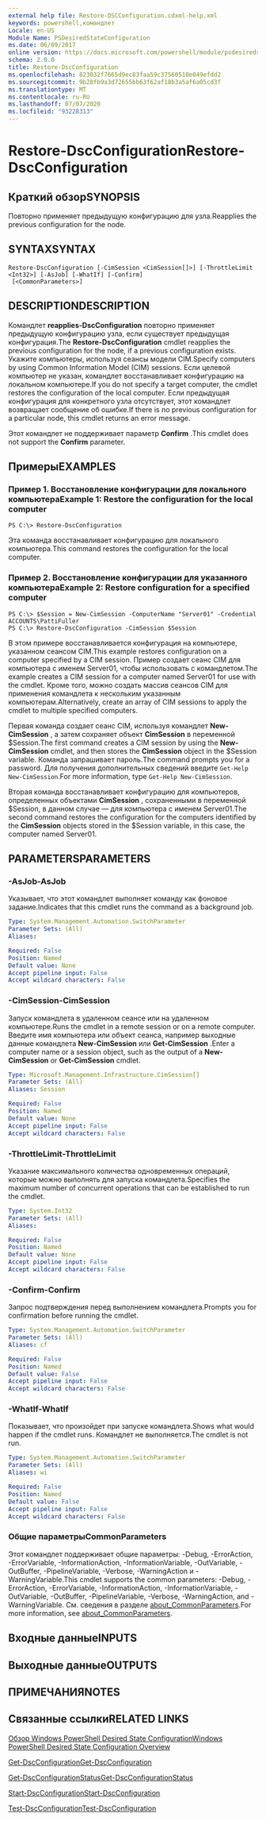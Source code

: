 ```yaml
---
external help file: Restore-DSCConfiguration.cdxml-help.xml
keywords: powershell,командлет
Locale: en-US
Module Name: PSDesiredStateConfiguration
ms.date: 06/09/2017
online version: https://docs.microsoft.com/powershell/module/psdesiredstateconfiguration/restore-dscconfiguration?view=powershell-5.1&WT.mc_id=ps-gethelp
schema: 2.0.0
title: Restore-DscConfiguration
ms.openlocfilehash: 823032f7665d9ec83faa59c37560510e049efdd2
ms.sourcegitcommit: 9b28fb9a3d72655bb63f62af18b3a5af6a05cd3f
ms.translationtype: MT
ms.contentlocale: ru-RU
ms.lasthandoff: 07/07/2020
ms.locfileid: "93228313"
---
```

# <span data-ttu-id="0ac92-103">Restore-DscConfiguration</span><span class="sxs-lookup"><span data-stu-id="0ac92-103">Restore-DscConfiguration</span></span>

## <span data-ttu-id="0ac92-104">Краткий обзор</span><span class="sxs-lookup"><span data-stu-id="0ac92-104">SYNOPSIS</span></span>
<span data-ttu-id="0ac92-105">Повторно применяет предыдущую конфигурацию для узла.</span><span class="sxs-lookup"><span data-stu-id="0ac92-105">Reapplies the previous configuration for the node.</span></span>

## <span data-ttu-id="0ac92-106">SYNTAX</span><span class="sxs-lookup"><span data-stu-id="0ac92-106">SYNTAX</span></span>

```
Restore-DscConfiguration [-CimSession <CimSession[]>] [-ThrottleLimit <Int32>] [-AsJob] [-WhatIf] [-Confirm]
 [<CommonParameters>]
```

## <span data-ttu-id="0ac92-107">DESCRIPTION</span><span class="sxs-lookup"><span data-stu-id="0ac92-107">DESCRIPTION</span></span>
<span data-ttu-id="0ac92-108">Командлет **reapplies-DscConfiguration** повторно применяет предыдущую конфигурацию узла, если существует предыдущая конфигурация.</span><span class="sxs-lookup"><span data-stu-id="0ac92-108">The **Restore-DscConfiguration** cmdlet reapplies the previous configuration for the node, if a previous configuration exists.</span></span>
<span data-ttu-id="0ac92-109">Укажите компьютеры, используя сеансы модели CIM.</span><span class="sxs-lookup"><span data-stu-id="0ac92-109">Specify computers by using Common Information Model (CIM) sessions.</span></span>
<span data-ttu-id="0ac92-110">Если целевой компьютер не указан, командлет восстанавливает конфигурацию на локальном компьютере.</span><span class="sxs-lookup"><span data-stu-id="0ac92-110">If you do not specify a target computer, the cmdlet restores the configuration of the local computer.</span></span>
<span data-ttu-id="0ac92-111">Если предыдущая конфигурация для конкретного узла отсутствует, этот командлет возвращает сообщение об ошибке.</span><span class="sxs-lookup"><span data-stu-id="0ac92-111">If there is no previous configuration for a particular node, this cmdlet returns an error message.</span></span>

<span data-ttu-id="0ac92-112">Этот командлет не поддерживает параметр **Confirm** .</span><span class="sxs-lookup"><span data-stu-id="0ac92-112">This cmdlet does not support the **Confirm** parameter.</span></span>

## <span data-ttu-id="0ac92-113">Примеры</span><span class="sxs-lookup"><span data-stu-id="0ac92-113">EXAMPLES</span></span>

### <span data-ttu-id="0ac92-114">Пример 1. Восстановление конфигурации для локального компьютера</span><span class="sxs-lookup"><span data-stu-id="0ac92-114">Example 1: Restore the configuration for the local computer</span></span>

```
PS C:\> Restore-DscConfiguration
```

<span data-ttu-id="0ac92-115">Эта команда восстанавливает конфигурацию для локального компьютера.</span><span class="sxs-lookup"><span data-stu-id="0ac92-115">This command restores the configuration for the local computer.</span></span>

### <span data-ttu-id="0ac92-116">Пример 2. Восстановление конфигурации для указанного компьютера</span><span class="sxs-lookup"><span data-stu-id="0ac92-116">Example 2: Restore configuration for a specified computer</span></span>

```
PS C:\> $Session = New-CimSession -ComputerName "Server01" -Credential ACCOUNTS\PattiFuller
PS C:\> Restore-DscConfiguration -CimSession $Session
```

<span data-ttu-id="0ac92-117">В этом примере восстанавливается конфигурация на компьютере, указанном сеансом CIM.</span><span class="sxs-lookup"><span data-stu-id="0ac92-117">This example restores configuration on a computer specified by a CIM session.</span></span>
<span data-ttu-id="0ac92-118">Пример создает сеанс CIM для компьютера с именем Server01, чтобы использовать с командлетом.</span><span class="sxs-lookup"><span data-stu-id="0ac92-118">The example creates a CIM session for a computer named Server01 for use with the cmdlet.</span></span>
<span data-ttu-id="0ac92-119">Кроме того, можно создать массив сеансов CIM для применения командлета к нескольким указанным компьютерам.</span><span class="sxs-lookup"><span data-stu-id="0ac92-119">Alternatively, create an array of CIM sessions to apply the cmdlet to multiple specified computers.</span></span>

<span data-ttu-id="0ac92-120">Первая команда создает сеанс CIM, используя командлет **New-CimSession** , а затем сохраняет объект **CimSession** в переменной $Session.</span><span class="sxs-lookup"><span data-stu-id="0ac92-120">The first command creates a CIM session by using the **New-CimSession** cmdlet, and then stores the **CimSession** object in the $Session variable.</span></span>
<span data-ttu-id="0ac92-121">Команда запрашивает пароль.</span><span class="sxs-lookup"><span data-stu-id="0ac92-121">The command prompts you for a password.</span></span>
<span data-ttu-id="0ac92-122">Для получения дополнительных сведений введите `Get-Help New-CimSession`.</span><span class="sxs-lookup"><span data-stu-id="0ac92-122">For more information, type `Get-Help New-CimSession`.</span></span>

<span data-ttu-id="0ac92-123">Вторая команда восстанавливает конфигурацию для компьютеров, определенных объектами **CimSession** , сохраненными в переменной $Session, в данном случае — для компьютера с именем Server01.</span><span class="sxs-lookup"><span data-stu-id="0ac92-123">The second command restores the configuration for the computers identified by the **CimSession** objects stored in the $Session variable, in this case, the computer named Server01.</span></span>

## <span data-ttu-id="0ac92-124">PARAMETERS</span><span class="sxs-lookup"><span data-stu-id="0ac92-124">PARAMETERS</span></span>

### <span data-ttu-id="0ac92-125">-AsJob</span><span class="sxs-lookup"><span data-stu-id="0ac92-125">-AsJob</span></span>
<span data-ttu-id="0ac92-126">Указывает, что этот командлет выполняет команду как фоновое задание.</span><span class="sxs-lookup"><span data-stu-id="0ac92-126">Indicates that this cmdlet runs the command as a background job.</span></span>

```yaml
Type: System.Management.Automation.SwitchParameter
Parameter Sets: (All)
Aliases:

Required: False
Position: Named
Default value: None
Accept pipeline input: False
Accept wildcard characters: False
```

### <span data-ttu-id="0ac92-127">-CimSession</span><span class="sxs-lookup"><span data-stu-id="0ac92-127">-CimSession</span></span>
<span data-ttu-id="0ac92-128">Запуск командлета в удаленном сеансе или на удаленном компьютере.</span><span class="sxs-lookup"><span data-stu-id="0ac92-128">Runs the cmdlet in a remote session or on a remote computer.</span></span>
<span data-ttu-id="0ac92-129">Введите имя компьютера или объект сеанса, например выходные данные командлета **New-CimSession** или **Get-CimSession** .</span><span class="sxs-lookup"><span data-stu-id="0ac92-129">Enter a computer name or a session object, such as the output of a **New-CimSession** or **Get-CimSession** cmdlet.</span></span>

```yaml
Type: Microsoft.Management.Infrastructure.CimSession[]
Parameter Sets: (All)
Aliases: Session

Required: False
Position: Named
Default value: None
Accept pipeline input: False
Accept wildcard characters: False
```

### <span data-ttu-id="0ac92-130">-ThrottleLimit</span><span class="sxs-lookup"><span data-stu-id="0ac92-130">-ThrottleLimit</span></span>
<span data-ttu-id="0ac92-131">Указание максимального количества одновременных операций, которые можно выполнять для запуска командлета.</span><span class="sxs-lookup"><span data-stu-id="0ac92-131">Specifies the maximum number of concurrent operations that can be established to run the cmdlet.</span></span>

```yaml
Type: System.Int32
Parameter Sets: (All)
Aliases:

Required: False
Position: Named
Default value: None
Accept pipeline input: False
Accept wildcard characters: False
```

### <span data-ttu-id="0ac92-132">-Confirm</span><span class="sxs-lookup"><span data-stu-id="0ac92-132">-Confirm</span></span>
<span data-ttu-id="0ac92-133">Запрос подтверждения перед выполнением командлета.</span><span class="sxs-lookup"><span data-stu-id="0ac92-133">Prompts you for confirmation before running the cmdlet.</span></span>

```yaml
Type: System.Management.Automation.SwitchParameter
Parameter Sets: (All)
Aliases: cf

Required: False
Position: Named
Default value: False
Accept pipeline input: False
Accept wildcard characters: False
```

### <span data-ttu-id="0ac92-134">-WhatIf</span><span class="sxs-lookup"><span data-stu-id="0ac92-134">-WhatIf</span></span>
<span data-ttu-id="0ac92-135">Показывает, что произойдет при запуске командлета.</span><span class="sxs-lookup"><span data-stu-id="0ac92-135">Shows what would happen if the cmdlet runs.</span></span>
<span data-ttu-id="0ac92-136">Командлет не выполняется.</span><span class="sxs-lookup"><span data-stu-id="0ac92-136">The cmdlet is not run.</span></span>

```yaml
Type: System.Management.Automation.SwitchParameter
Parameter Sets: (All)
Aliases: wi

Required: False
Position: Named
Default value: False
Accept pipeline input: False
Accept wildcard characters: False
```

### <span data-ttu-id="0ac92-137">Общие параметры</span><span class="sxs-lookup"><span data-stu-id="0ac92-137">CommonParameters</span></span>
<span data-ttu-id="0ac92-138">Этот командлет поддерживает общие параметры: -Debug, -ErrorAction, -ErrorVariable, -InformationAction, -InformationVariable, -OutVariable, -OutBuffer, -PipelineVariable, -Verbose, -WarningAction и -WarningVariable.</span><span class="sxs-lookup"><span data-stu-id="0ac92-138">This cmdlet supports the common parameters: -Debug, -ErrorAction, -ErrorVariable, -InformationAction, -InformationVariable, -OutVariable, -OutBuffer, -PipelineVariable, -Verbose, -WarningAction, and -WarningVariable.</span></span> <span data-ttu-id="0ac92-139">См. сведения в разделе [about_CommonParameters](https://go.microsoft.com/fwlink/?LinkID=113216).</span><span class="sxs-lookup"><span data-stu-id="0ac92-139">For more information, see [about_CommonParameters](https://go.microsoft.com/fwlink/?LinkID=113216).</span></span>

## <span data-ttu-id="0ac92-140">Входные данные</span><span class="sxs-lookup"><span data-stu-id="0ac92-140">INPUTS</span></span>

## <span data-ttu-id="0ac92-141">Выходные данные</span><span class="sxs-lookup"><span data-stu-id="0ac92-141">OUTPUTS</span></span>

## <span data-ttu-id="0ac92-142">ПРИМЕЧАНИЯ</span><span class="sxs-lookup"><span data-stu-id="0ac92-142">NOTES</span></span>

## <span data-ttu-id="0ac92-143">Связанные ссылки</span><span class="sxs-lookup"><span data-stu-id="0ac92-143">RELATED LINKS</span></span>

[<span data-ttu-id="0ac92-144">Обзор Windows PowerShell Desired State Configuration</span><span class="sxs-lookup"><span data-stu-id="0ac92-144">Windows PowerShell Desired State Configuration Overview</span></span>](/powershell/scripting/dsc/overview/dscforengineers)

[<span data-ttu-id="0ac92-145">Get-DscConfiguration</span><span class="sxs-lookup"><span data-stu-id="0ac92-145">Get-DscConfiguration</span></span>](Get-DscConfiguration.md)

[<span data-ttu-id="0ac92-146">Get-DscConfigurationStatus</span><span class="sxs-lookup"><span data-stu-id="0ac92-146">Get-DscConfigurationStatus</span></span>](Get-DscConfigurationStatus.md)

[<span data-ttu-id="0ac92-147">Start-DscConfiguration</span><span class="sxs-lookup"><span data-stu-id="0ac92-147">Start-DscConfiguration</span></span>](Start-DscConfiguration.md)

[<span data-ttu-id="0ac92-148">Test-DscConfiguration</span><span class="sxs-lookup"><span data-stu-id="0ac92-148">Test-DscConfiguration</span></span>](Test-DscConfiguration.md)
